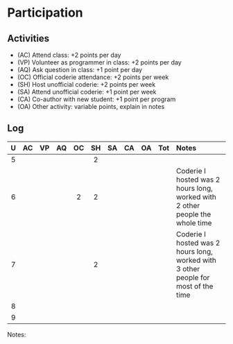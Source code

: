 Participation
=============

## Activities ## 

+ (AC) Attend class: +2 points per day
+ (VP) Volunteer as programmer in class: +2 points per day
+ (AQ) Ask question in class: +1 point per day
+ (OC) Official coderie attendance: +2 points per week
+ (SH) Host unofficial coderie: +2 points per week
+ (SA) Attend unofficial coderie: +1 point per week
+ (CA) Co-author with new student: +1 point per program
+ (OA) Other activity: variable points, explain in notes

## Log ##

| U | AC | VP | AQ | OC | SH | SA | CA | OA | Tot | Notes
|:-:|:--:|:--:|:--:|:--:|:--:|:--:|:--:|:--:|:---:|:--------
| 5 |    |    |    |    |  2 |    |    |    |     | 
| 6 |    |    |    |  2	|  2 |    |    |    |     | Coderie I hosted was 2 hours long, worked with 2 other people the whole time
| 7 |    |    |    |    | 2  |    |    |    |     | Coderie I hosted was 2 hours long, worked with 3 other people for most of the time
| 8 | 
| 9 |

Notes: 

